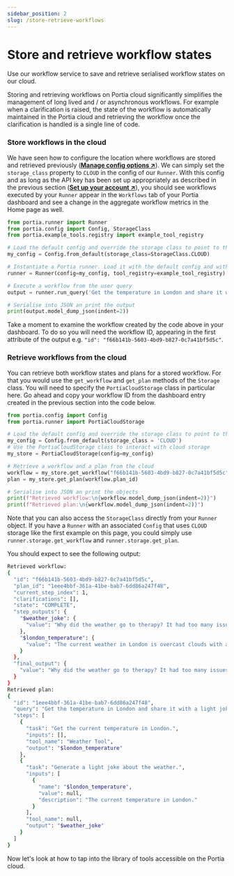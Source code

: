```yaml
---
sidebar_position: 2
slug: /store-retrieve-workflows
---
```


# Store and retrieve workflow states
Use our workflow service to save and retrieve serialised workflow states on our cloud.

Storing and retrieving workflows on Portia cloud significantly simplifies the management of long lived and / or asynchronous workflows. For example when a clarification is raised, the state of the workflow is automatically maintained in the Portia cloud and retrieving the workflow once the clarification is handled is a single line of code.

### Store workflows in the cloud
We have seen how to configure the location where workflows are stored and retrieved previously (<a href="/manage-config" target="_blank">**Manage config options ↗**</a>). We can simply set the `storage_class` property to `CLOUD` in the config of our `Runner`. 
With this config and as long as the API key has been set up appropriately as described in the previous section (<a href="/setup-account" target="_blank">**Set up your account ↗**</a>), you should see workflows executed by your `Runner` appear in the `Workflows` tab of your Portia dashboard and see a change in the aggregate workflow metrics in the Home page as well.

```python title="main.py"
from portia.runner import Runner
from portia.config import Config, StorageClass
from portia.example_tools.registry import example_tool_registry

# Load the default config and override the storage class to point to the Portia cloud
my_config = Config.from_default(storage_class=StorageClass.CLOUD)

# Instantiate a Portia runner. Load it with the default config and with the simple tool above.
runner = Runner(config=my_config, tool_registry=example_tool_registry)

# Execute a workflow from the user query
output = runner.run_query('Get the temperature in London and share it with a light joke')

# Serialise into JSON an print the output
print(output.model_dump_json(indent=2))
```
Take a moment to examine the workflow created by the code above in your dashboard. To do so you will need the workflow ID, appearing in the first attribute of the output e.g. `"id": "f66b141b-5603-4bd9-b827-0c7a41bf5d5c"`.

### Retrieve workflows from the cloud
You can retrieve both workflow states and plans for a stored workflow. For that you would use the `get_workflow` and `get_plan` methods of the `Storage` class. You will need to specify the `PortiaCloudStorage` class in particular here. Go ahead and copy your workflow ID from the dashboard entry created in the previous section into the code below.
```python title="main.py"
from portia.config import Config
from portia.runner import PortiaCloudStorage

# Load the default config and override the storage class to point to the Portia cloud
my_config = Config.from_default(storage_class = 'CLOUD')
# Use the PortiaCloudStorage class to interact with cloud storage
my_store = PortiaCloudStorage(config=my_config)

# Retrieve a workflow and a plan from the cloud
workflow = my_store.get_workflow("f66b141b-5603-4bd9-b827-0c7a41bf5d5c")
plan = my_store.get_plan(workflow.plan_id)

# Serialise into JSON an print the objects
print(f"Retrieved workflow:\n{workflow.model_dump_json(indent=2)}")
print(f"Retrieved plan:\n{workflow.model_dump_json(indent=2)}")
```
Note that you can also access the `StorageClass` directly from your `Runner` object. If you have a `Runner` with an associated `Config` that uses `CLOUD` storage like the first example on this page, you could simply use `runner.storage.get_workflow` and `runner.storage.get_plan`.

You should expect to see the following output:
```bash
Retrieved workflow:
{
  "id": "f66b141b-5603-4bd9-b827-0c7a41bf5d5c",
  "plan_id": "1eee4bbf-361a-41be-bab7-6dd86a247f48",
  "current_step_index": 1,
  "clarifications": [],
  "state": "COMPLETE",
  "step_outputs": {
    "$weather_joke": {
      "value": "Why did the weather go to therapy? It had too many issues to cloud its mind!"
    },
    "$london_temperature": {
      "value": "The current weather in London is overcast clouds with a temperature of 0.91°C."
    }
  },
  "final_output": {
    "value": "Why did the weather go to therapy? It had too many issues to cloud its mind!"
  }
}
Retrieved plan:
{
  "id": "1eee4bbf-361a-41be-bab7-6dd86a247f48",
  "query": "Get the temperature in London and share it with a light joke",
  "steps": [
    {
      "task": "Get the current temperature in London.",
      "inputs": [],
      "tool_name": "Weather Tool",
      "output": "$london_temperature"
    },
    {
      "task": "Generate a light joke about the weather.",
      "inputs": [
        {
          "name": "$london_temperature",
          "value": null,
          "description": "The current temperature in London."
        }
      ],
      "tool_name": null,
      "output": "$weather_joke"
    }
  ]
}
```

Now let's look at how to tap into the library of tools accessible on the Portia cloud.
